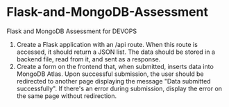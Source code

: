 # Flask-and-MongoDB-Assessment
Flask and MongoDB Assessment for DEVOPS
1. Create a Flask application with an /api route. When this route is accessed, it should return a JSON list. The data should be stored in a backend file, read from it, and sent as a response.
2. Create a form on the frontend that, when submitted, inserts data into MongoDB Atlas. Upon successful submission, the user should be redirected to another page displaying the message "Data submitted successfully". If there's an error during submission, display the error on the same page without redirection.
